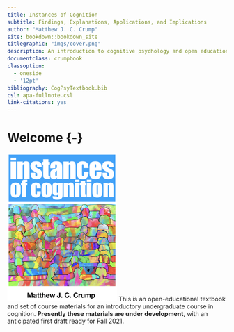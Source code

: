 ```yaml
--- 
title: Instances of Cognition
subtitle: Findings, Explanations, Applications, and Implications
author: "Matthew J. C. Crump"
site: bookdown::bookdown_site
titlegraphic: "imgs/cover.png"
description: An introduction to cognitive psychology and open educational resource
documentclass: crumpbook
classoption:
  - oneside
  - '12pt'
bibliography: CogPsyTextbook.bib
csl: apa-fullnote.csl
link-citations: yes
---
```


# Welcome {-}



<img class="cover" src="imgs/cover.png" width="50%"/> This is an open-educational textbook and set of course materials for an introductory undergraduate course in cognition. **Presently these materials are under development**, with an anticipated first draft ready for Fall 2021.
